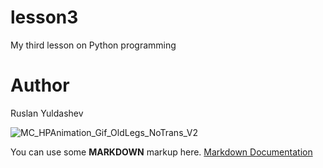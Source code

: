 # lesson3

My third lesson on Python programming


# Author
Ruslan Yuldashev

![MC_HPAnimation_Gif_OldLegs_NoTrans_V2](https://user-images.githubusercontent.com/49450867/55818377-e3714880-5b0f-11e9-9a34-96dd2a39c3b7.gif)

You can use some **MARKDOWN** markup here.
[Markdown Documentation](https://guides.github.com/features/mastering-markdown/)
